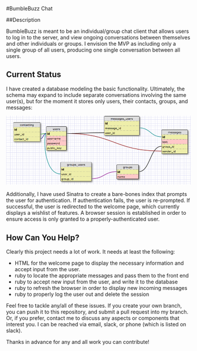 #BumbleBuzz Chat

##Description

BumbleBuzz is meant to be an individual/group chat client that allows users to log in to the server, and view ongoing conversations between themselves and other individuals or groups. I envision the MVP as including only a single group of all users, producing one single conversation between all users.

## Current Status

I have created a database modeling the basic functionality. Ultimately, the schema may expand to include separate conversations involving the same user(s), but for the moment it stores only users, their contacts, groups, and messages:

![schema design](schema.png)

Additionally, I have used Sinatra to create a bare-bones index that prompts the user for authentication. If authentication fails, the user is re-prompted. If successful, the user is redirected to the welcome page, which currently displays a wishlist of features. A browser session is established in order to ensure access is only granted to a properly-authenticated user.

## How Can You Help?

Clearly this project needs a lot of work. It needs at least the following:
* HTML for the welcome page to display the necessary information and accept input from the user.
* ruby to locate the appropriate messages and pass them to the front end
* ruby to accept new input from the user, and write it to the database
* ruby to refresh the browser in order to display new incoming messages
* ruby to properly log the user out and delete the session

Feel free to tackle any/all of these issues. If you create your own branch, you can push it to this repository, and submit a pull request into my branch. Or, if you prefer, contact me to discuss any aspects or components that interest you. I can be reached via email, slack, or phone (which is listed on slack).


Thanks in advance for any and all work you can contribute!
